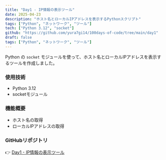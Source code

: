 ```yaml
---
title: "Day1 - IP情報の表示ツール"
date: 2025-04-23
description: "ホスト名とローカルIPアドレスを表示するPythonスクリプト"
tags: ["Python", "ネットワーク", "ツール"]
tech: ["Python 3.12", "socket"]
github: "https://github.com/yura7gi14/100days-of-code/tree/main/day1"
draft: false
tags: ["Python", "ネットワーク", "ツール"]
---
```


Python の `socket` モジュールを使って、ホスト名とローカルIPアドレスを表示するツールを作成しました。

### 使用技術
- Python 3.12
- socketモジュール

### 機能概要
- ホスト名の取得
- ローカルIPアドレスの取得

### GitHubリポジトリ
👉 [Day1 - IP情報の表示ツール](https://github.com/yura7gi14/Day/day1)

